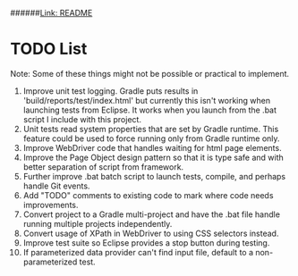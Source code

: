 ######<a href="http://github.com/djangofan/WebDriverTestingTemplate/blob/master/README.md">Link: README</a>

# TODO List

Note: Some of these things might not be possible or practical to implement.

1.  Improve unit test logging. Gradle puts results in 'build/reports/test/index.html' but 
    currently this isn't working when launching tests from Eclipse.  It works when you 
	launch from the .bat script I include with this project.
2.  Unit tests read system properties that are set by Gradle runtime.  This feature could be 
    used to force running only from Gradle runtime only.
3.  Improve WebDriver code that handles waiting for html page elements.
4.  Improve the Page Object design pattern so that it is type safe and with better separation
    of script from framework.
5.  Further improve .bat  batch script to launch tests, compile, and perhaps handle Git events.
6.  Add "TODO" comments to existing code to mark where code needs improvements.
7.  Convert project to a Gradle multi-project and have the .bat file handle running multiple 
    projects independently.
8.  Convert usage of XPath in WebDriver to using CSS selectors instead.
9.  Improve test suite so Eclipse provides a stop button during testing.
10. If parameterized data provider can't find input file, default to a non-parameterized test.
 